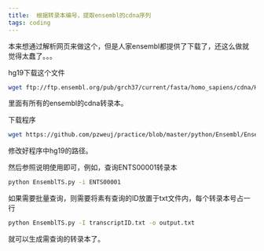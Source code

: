 ```yaml
---
title:  根据转录本编号，提取ensembl的cdna序列
tags: coding
---
```


本来想通过解析网页来做这个，但是人家ensembl都提供了下载了，还这么做就觉得太蠢了。。。

hg19下载这个文件
```bash
wget ftp://ftp.ensembl.org/pub/grch37/current/fasta/homo_sapiens/cdna/Homo_sapiens.GRCh37.cdna.all.fa.gz
```
里面有所有的ensembl的cdna转录本。

下载程序

```bash
wget https://github.com/pzweuj/practice/blob/master/python/Ensembl/EnsemblTS.py
```

修改好程序中hg19的路径。

然后参照说明使用即可，例如，查询ENTS00001转录本
```bash
python EnsemblTS.py -i ENTS00001
```

如果需要批量查询，则需要将素有查询的ID放置于txt文件内，每个转录本号占一行
```bash
python EnsemblTS.py -I transcriptID.txt -o output.txt
```

就可以生成需查询的转录本了。







[^_^]: 继续努力，继续挖井，继续吸花